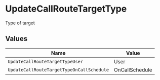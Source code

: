 # UpdateCallRouteTargetType

Type of target


## Values

| Name                                      | Value                                     |
| ----------------------------------------- | ----------------------------------------- |
| `UpdateCallRouteTargetTypeUser`           | User                                      |
| `UpdateCallRouteTargetTypeOnCallSchedule` | OnCallSchedule                            |